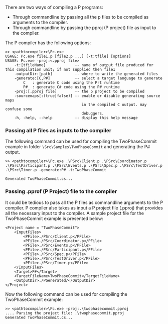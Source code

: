 
There are two ways of compiling a P programs: 
* Through commandline by passing all the p files to be compiled as arguments to the compiler.
* Through commandline by passing the pproj (P project) file as input to the compiler.

The P compiler has the following options:

```
>> <pathtocompiler>\Pc.exe
USAGE: Pc.exe file1.p [file2.p ...] [-t:tfile] [options]
USAGE: Pc.exe -proj:<.pproj file>
    -t:[tfileName]             -- name of output file produced for this compilation unit; if not supplied then file1
    -outputDir:[path]          -- where to write the generated files
    -generate:[C,P#]           -- select a target language to generate
        C   : generate C code using the Prt runtime
        P#  : generate C# code using the P# runtime
    -proj:[.pproj file]        -- the p project to be compiled
    -sourcemaps[:(true|false)] -- enable or disable generating source maps
                                  in the compiled C output. may confuse some
                                  debuggers.
    -h, -help, --help          -- display this help message
```

### Passing all P files as inputs to the compiler

The following command can be used for compiling the TwoPhaseCommit example in folder `\Src\Samples\TwoPhaseCommit` and generating the P# output.

```
>> <pathtocompiler>\Pc.exe .\PSrc\Client.p .\PSrc\Coordinator.p .\PSrc\Participant.p .\PSrc\Events.p .\PSrc\Spec.p .\PSrc\TestDriver.p .\PSrc\Timer.p -generate:P# -t:TwoPhaseCommit

Generated TwoPhaseCommit.cs...
```

### Passing .pprof (P Project) file to the compiler

It could be tedious to pass all the P files as commandline arguments to the P compiler.
P compiler also takes as input a P project file (.pproj) that provides all the necessary input to the compiler.
A sample project file for the TwoPhaseCommit example is presented below:
```
<Project name = "TwoPhaseCommit">
	<InputFiles>
		<PFile>./PSrc/Client.p</PFile>
		<PFile>./PSrc/Coordinator.p</PFile>
		<PFile>./PSrc/Events.p</PFile>
		<PFile>./PSrc/Participant.p</PFile>
		<PFile>./PSrc/Spec.p</PFile>
		<PFile>./PSrc/TestDriver.p</PFile>
		<PFile>./PSrc/Timer.p</PFile>
	</InputFiles>
	<Target>P#</Target>
	<TargetFileName>TwoPhaseCommit</TargetFileName>
	<OutputDir>./PGenerated/</OutputDir>
</Project>
```
Now the following command can be used for compiling the TwoPhaseCommit example:
```
>> <pathtocompiler>\Pc.exe -proj:.\twophasecommit.pproj
.... Parsing the project file: .\twophasecommit.pproj
Generated TwoPhaseCommit.cs...
```